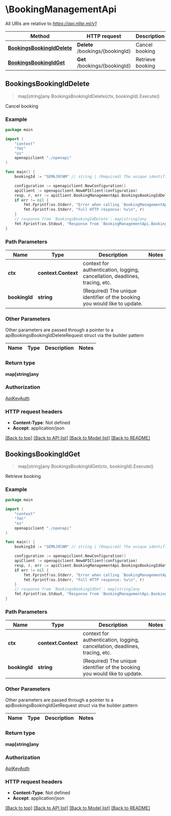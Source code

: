 # \BookingManagementApi

All URIs are relative to _https://api.nlite.ml/v1_

| Method                                                                         | HTTP request                     | Description      |
| ------------------------------------------------------------------------------ | -------------------------------- | ---------------- |
| [**BookingsBookingIdDelete**](BookingManagementApi.md#BookingsBookingIdDelete) | **Delete** /bookings/{bookingId} | Cancel booking   |
| [**BookingsBookingIdGet**](BookingManagementApi.md#BookingsBookingIdGet)       | **Get** /bookings/{bookingId}    | Retrieve booking |

## BookingsBookingIdDelete

> map[string]any BookingsBookingIdDelete(ctx, bookingId).Execute()

Cancel booking

### Example

```go
package main

import (
    "context"
    "fmt"
    "os"
    openapiclient "./openapi"
)

func main() {
    bookingId := "SEMkJ9lNM" // string | (Required) The unique identifier of the booking you would like to update.

    configuration := openapiclient.NewConfiguration()
    apiClient := openapiclient.NewAPIClient(configuration)
    resp, r, err := apiClient.BookingManagementApi.BookingsBookingIdDelete(context.Background(), bookingId).Execute()
    if err != nil {
        fmt.Fprintf(os.Stderr, "Error when calling `BookingManagementApi.BookingsBookingIdDelete``: %v\n", err)
        fmt.Fprintf(os.Stderr, "Full HTTP response: %v\n", r)
    }
    // response from `BookingsBookingIdDelete`: map[string]any
    fmt.Fprintf(os.Stdout, "Response from `BookingManagementApi.BookingsBookingIdDelete`: %v\n", resp)
}
```

### Path Parameters

| Name          | Type                | Description                                                                 | Notes |
| ------------- | ------------------- | --------------------------------------------------------------------------- | ----- |
| **ctx**       | **context.Context** | context for authentication, logging, cancellation, deadlines, tracing, etc. |
| **bookingId** | **string**          | (Required) The unique identifier of the booking you would like to update.   |

### Other Parameters

Other parameters are passed through a pointer to a apiBookingsBookingIdDeleteRequest struct via the builder pattern

| Name | Type | Description | Notes |
| ---- | ---- | ----------- | ----- |

### Return type

**map[string]any**

### Authorization

[ApiKeyAuth](../README.md#ApiKeyAuth)

### HTTP request headers

- **Content-Type**: Not defined
- **Accept**: application/json

[[Back to top]](#) [[Back to API list]](../README.md#documentation-for-api-endpoints)
[[Back to Model list]](../README.md#documentation-for-models)
[[Back to README]](../README.md)

## BookingsBookingIdGet

> map[string]any BookingsBookingIdGet(ctx, bookingId).Execute()

Retrieve booking

### Example

```go
package main

import (
    "context"
    "fmt"
    "os"
    openapiclient "./openapi"
)

func main() {
    bookingId := "SEMkJ9lNM" // string | (Required) The unique identifier of the booking you would like to update.

    configuration := openapiclient.NewConfiguration()
    apiClient := openapiclient.NewAPIClient(configuration)
    resp, r, err := apiClient.BookingManagementApi.BookingsBookingIdGet(context.Background(), bookingId).Execute()
    if err != nil {
        fmt.Fprintf(os.Stderr, "Error when calling `BookingManagementApi.BookingsBookingIdGet``: %v\n", err)
        fmt.Fprintf(os.Stderr, "Full HTTP response: %v\n", r)
    }
    // response from `BookingsBookingIdGet`: map[string]any
    fmt.Fprintf(os.Stdout, "Response from `BookingManagementApi.BookingsBookingIdGet`: %v\n", resp)
}
```

### Path Parameters

| Name          | Type                | Description                                                                 | Notes |
| ------------- | ------------------- | --------------------------------------------------------------------------- | ----- |
| **ctx**       | **context.Context** | context for authentication, logging, cancellation, deadlines, tracing, etc. |
| **bookingId** | **string**          | (Required) The unique identifier of the booking you would like to update.   |

### Other Parameters

Other parameters are passed through a pointer to a apiBookingsBookingIdGetRequest struct via the builder pattern

| Name | Type | Description | Notes |
| ---- | ---- | ----------- | ----- |

### Return type

**map[string]any**

### Authorization

[ApiKeyAuth](../README.md#ApiKeyAuth)

### HTTP request headers

- **Content-Type**: Not defined
- **Accept**: application/json

[[Back to top]](#) [[Back to API list]](../README.md#documentation-for-api-endpoints)
[[Back to Model list]](../README.md#documentation-for-models)
[[Back to README]](../README.md)

